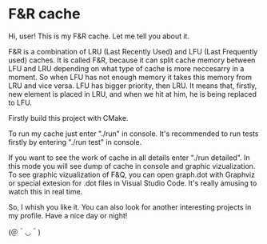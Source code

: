 # F&R cache
Hi, user! This is my F&R cache. Let me tell you about it. 

F&R is a combination of LRU (Last Recently Used) and LFU (Last Frequently used) caches.
It is called F&R, because it can split cache memory between LFU and LRU depending on what type of cache is more neccesarry in a moment. So when LFU has not enough memory it takes this memory from LRU and vice versa. LFU has bigger priority, then LRU. It means that, firstly, new element is placed in LRU, and when we hit at him, he is being replaced to LFU.

Firstly build this project with CMake.

To run my cache just enter "./run" in console. It's recommended to run tests firstly by entering
"./run test" in console.

If you want to see the work of cache in all details enter "./run detailed". In this mode you will see dump of cache in console
and graphic vizualization. To see graphic vizualization of F&Q, you can open graph.dot with Graphviz or special extesion for .dot files in Visual Studio Code. It's really amusing to watch this in real time.

So, I whish you like it. You can also look for another interesting projects in my profile.
Have a nice day or night! 

(＠＾◡＾)
